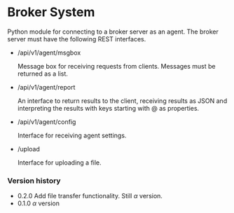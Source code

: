 # Broker System

Python module for connecting to a broker server as an agent. The broker server must have the following REST interfaces.

- /api/v1/agent/msgbox

  Message box for receiving requests from clients. Messages must be returned as a list.

- /api/v1/agent/report

  An interface to return results to the client, receiving results as JSON and interpreting the results with keys starting with @ as properties.

- /api/v1/agent/config

  Interface for receiving agent settings.

- /upload

  Interface for uploading a file.

### Version history

- 0.2.0 Add file transfer functionality. Still $\alpha$ version.
- 0.1.0 $\alpha$ version
